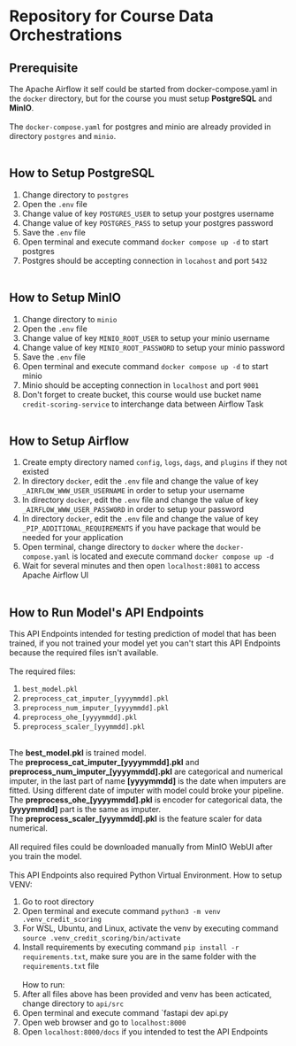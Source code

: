 # Repository for Course Data Orchestrations
## Prerequisite
The Apache Airflow it self could be started from docker-compose.yaml in the `docker` directory, but for the course you must setup **PostgreSQL** and **MinIO**.
<br><br>
The `docker-compose.yaml` for postgres and minio are already provided in directory `postgres` and `minio`.
<br><br>
## How to Setup PostgreSQL
1. Change directory to `postgres`
2. Open the `.env` file
3. Change value of key `POSTGRES_USER` to setup your postgres username
4. Change value of key `POSTGRES_PASS` to setup your postgres password
5. Save the `.env` file
6. Open terminal and execute command `docker compose up -d` to start postgres
7. Postgres should be accepting connection in `locahost` and port `5432`
<br><br>
## How to Setup MinIO
1. Change directory to `minio`
2. Open the `.env` file
3. Change value of key `MINIO_ROOT_USER` to setup your minio username
4. Change value of key `MINIO_ROOT_PASSWORD` to setup your minio password
5. Save the `.env` file
6. Open terminal and execute command `docker compose up -d` to start minio
7. Minio should be accepting connection in `localhost` and port `9001`
8. Don't forget to create bucket, this course would use bucket name `credit-scoring-service` to interchange data between Airflow Task
<br><br>
## How to Setup Airflow
1. Create empty directory named `config`, `logs`, `dags`, and `plugins` if they not existed
2. In directory `docker`, edit the `.env` file and change the value of key `_AIRFLOW_WWW_USER_USERNAME` in order to setup your username
3. In directory `docker`, edit the `.env` file and change the value of key `_AIRFLOW_WWW_USER_PASSWORD` in order to setup your password
4. In directory `docker`, edit the `.env` file and change the value of key `_PIP_ADDITIONAL_REQUIREMENTS` if you have package that would be needed for your application
5. Open terminal, change directory to `docker` where the `docker-compose.yaml` is located and execute command `docker compose up -d`
6. Wait for several minutes and then open `localhost:8081` to access Apache Airflow UI
<br><br>
## How to Run Model's API Endpoints
This API Endpoints intended for testing prediction of model that has been trained, if you not trained your model yet you can't start this API Endpoints because the required files isn't available.
<br><br>
The required files:
1. `best_model.pkl`
2. `preprocess_cat_imputer_[yyyymmdd].pkl`
3. `preprocess_num_imputer_[yyyymmdd].pkl`
4. `preprocess_ohe_[yyyymmdd].pkl`
5. `preprocess_scaler_[yyymmdd].pkl`
<br><br>

The **best_model.pkl** is trained model.
<br>
The **preprocess_cat_imputer_[yyyymmdd].pkl** and **preprocess_num_imputer_[yyyymmdd].pkl** are categorical and numerical imputer, in the last part of name **[yyyymmdd]** is the date when imputers are fitted. Using different date of imputer with model could broke your pipeline.
<br>
The **preprocess_ohe_[yyyymmdd].pkl** is encoder for categorical data, the **[yyyymmdd]** part is the same as imputer.
<br>
The **preprocess_scaler_[yyymmdd].pkl** is the feature scaler for data numerical.
<br><br>
All required files could be downloaded manually from MinIO WebUI after you train the model.
<br><br>
This API Endpoints also required Python Virtual Environment.
How to setup VENV:
1. Go to root directory
2. Open terminal and execute command `python3 -m venv .venv_credit_scoring`
3. For WSL, Ubuntu, and Linux, activate the venv by executing command `source .venv_credit_scoring/bin/activate`
4. Install requirements by executing command `pip install -r requirements.txt`, make sure you are in the same folder with the `requirements.txt` file
<br><br>
How to run:
1. After all files above has been provided and venv has been acticated, change directory to `api/src`
2. Open terminal and execute command `fastapi dev api.py
3. Open web browser and go to `localhost:8000`
4. Open `localhost:8000/docs` if you intended to test the API Endpoints